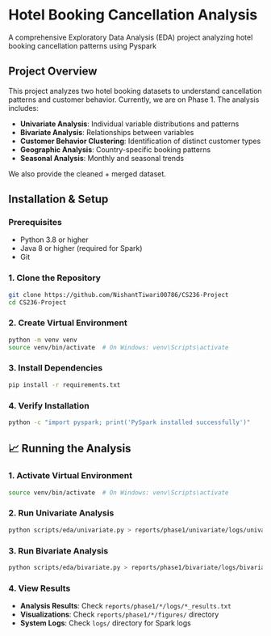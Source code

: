 # Hotel Booking Cancellation Analysis

A comprehensive Exploratory Data Analysis (EDA) project analyzing hotel booking cancellation patterns using Pyspark

## Project Overview

This project analyzes two hotel booking datasets to understand cancellation patterns and customer behavior. Currently, we are on Phase 1. The analysis includes:

- **Univariate Analysis**: Individual variable distributions and patterns
- **Bivariate Analysis**: Relationships between variables
- **Customer Behavior Clustering**: Identification of distinct customer types
- **Geographic Analysis**: Country-specific booking patterns
- **Seasonal Analysis**: Monthly and seasonal trends

We also provide the cleaned + merged dataset.

## Installation & Setup

### Prerequisites

- Python 3.8 or higher
- Java 8 or higher (required for Spark)
- Git

### 1. Clone the Repository

```bash
git clone https://github.com/NishantTiwari00786/CS236-Project
cd CS236-Project
```

### 2. Create Virtual Environment

```bash
python -m venv venv
source venv/bin/activate  # On Windows: venv\Scripts\activate
```

### 3. Install Dependencies

```bash
pip install -r requirements.txt
```

### 4. Verify Installation

```bash
python -c "import pyspark; print('PySpark installed successfully')"
```

## 📈 Running the Analysis

### 1. Activate Virtual Environment

```bash
source venv/bin/activate  # On Windows: venv\Scripts\activate
```

### 2. Run Univariate Analysis

```bash
python scripts/eda/univariate.py > reports/phase1/univariate/logs/univariate_results.txt 2>&1
```

### 3. Run Bivariate Analysis

```bash
python scripts/eda/bivariate.py > reports/phase1/bivariate/logs/bivariate_results.txt 2>&1
```

### 4. View Results

- **Analysis Results**: Check `reports/phase1/*/logs/*_results.txt`
- **Visualizations**: Check `reports/phase1/*/figures/` directory
- **System Logs**: Check `logs/` directory for Spark logs
